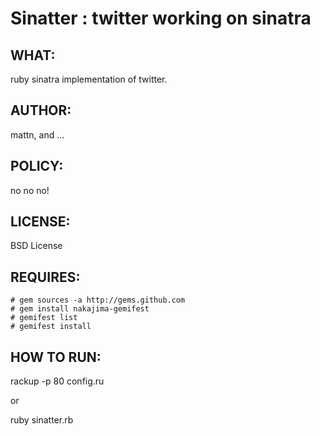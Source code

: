 Sinatter : twitter working on sinatra
=====================================

WHAT:
-----
ruby sinatra implementation of twitter.

AUTHOR:
-------
mattn, and ...

POLICY:
-------
no no no!

LICENSE:
--------
BSD License

REQUIRES:
---------

	# gem sources -a http://gems.github.com
	# gem install nakajima-gemifest
	# gemifest list
	# gemifest install

HOW TO RUN:
-----------

  rackup -p 80 config.ru

or

  ruby sinatter.rb

